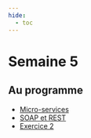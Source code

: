 ```yaml
---
hide:
  - toc
---
```

# Semaine 5

## Au programme

- [Micro-services](theorie/micro-service.md)
- [SOAP et REST](theorie/soap-rest.md)
- [Exercice 2](exercice_2.md)
